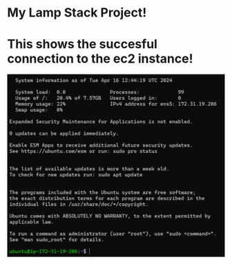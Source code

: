 # My Lamp Stack Project!

# This shows the succesful connection to the ec2 instance!

![1_ec2connect.png!](./img/1.ec2connect.png)

